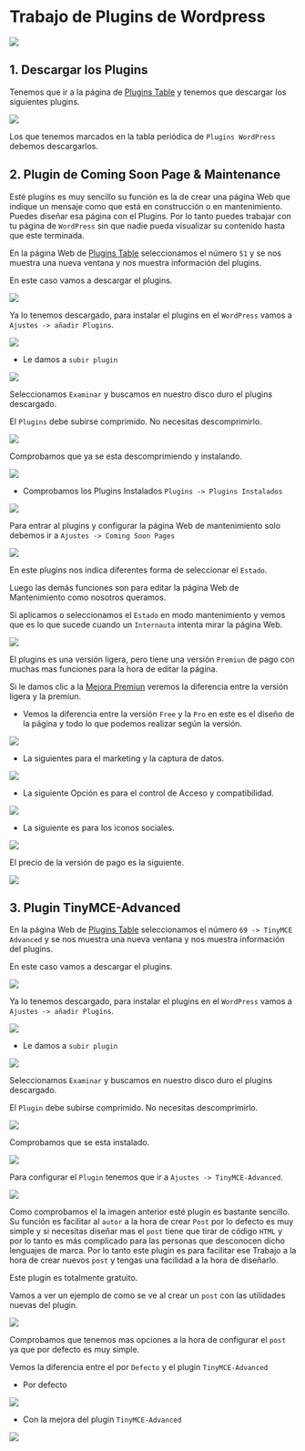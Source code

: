 # Trabajo de Plugins de Wordpress

![](img/000.png)


## 1. Descargar los Plugins

Tenemos que ir a la página de [Plugins Table](http://plugintable.com/) y tenemos que descargar los siguientes plugins.

![](img/007.png)

Los que tenemos marcados en la tabla periódica de `Plugins WordPress` debemos descargarlos.

## 2. Plugin de Coming Soon Page & Maintenance

Esté plugins es muy sencillo su función es la de crear una página Web que indique un mensaje como que está en construcción o en mantenimiento. Puedes diseñar esa página con el Plugins. Por lo tanto puedes trabajar con tu página de `WordPress` sin que nadie pueda visualizar su contenido hasta que este terminada.

En la página Web de [Plugins Table](http://plugintable.com/) seleccionamos el número `51` y se nos muestra una nueva ventana y nos muestra información del plugins.

En este caso vamos a descargar el plugins.

![](img/002.png)

Ya lo tenemos descargado, para instalar el plugins en el `WordPress` vamos a `Ajustes -> añadir Plugins`.

![](img/008.png)

- Le damos a `subir plugin`

![](img/009.png)

Seleccionamos `Examinar` y buscamos en nuestro disco duro el plugins descargado.

El `Plugins` debe subirse comprimido. No necesitas descomprimirlo.

![](img/010.png)

Comprobamos que ya se esta descomprimiendo y instalando.

![](img/011.png)

- Comprobamos los Plugins Instalados `Plugins -> Plugins Instalados `

![](img/016.png)

Para entrar al plugins y configurar la página Web de mantenimiento solo debemos ir a `Ajustes -> Coming Soon Pages`


![](img/017.png)

En este plugins nos indica diferentes forma de seleccionar el `Estado`.

Luego las demás funciones son para editar la página Web de Mantenimiento como nosotros queramos.

Si aplicamos o seleccionamos el `Estado` en modo mantenimiento y vemos que es lo que sucede cuando un `Internauta` intenta mirar la página Web.

![](img/018.png)

El plugins es una versión ligera, pero tiene una versión `Premiun` de pago con muchas mas funciones para la hora de editar la página.

Si le damos clic a la [Mejora Premiun](https://www.seedprod.com/ultimate-coming-soon-page-vs-coming-soon-pro/?utm_source=coming-soon-plugin&utm_medium=banner&utm_campaign=coming-soon-link-in-plugin) veremos la diferencia entre la versión ligera y la premiun.

- Vemos la diferencia entre la versión `Free` y la `Pro` en este es el diseño de la página y todo lo que podemos realizar según la versión.

![](img/023.png)

- La siguientes para el marketing y la captura de datos.

![](img/024.png)

- La siguiente Opción es para el control de Acceso y compatibilidad.

![](img/025.png)

- La siguiente es para los iconos sociales.

![](img/026.png)

El precio de la versión de pago es la siguiente.

![](img/027.png)

## 3. Plugin TinyMCE-Advanced


En la página Web de [Plugins Table](http://plugintable.com/) seleccionamos el número `69 -> TinyMCE Advanced` y se nos muestra una nueva ventana y nos muestra información del plugins.

En este caso vamos a descargar el plugins.

![](img/006.png)

Ya lo tenemos descargado, para instalar el plugins en el `WordPress` vamos a `Ajustes -> añadir Plugins`.

![](img/008.png)

- Le damos a `subir plugin`

![](img/009.png)

Seleccionamos `Examinar` y buscamos en nuestro disco duro el plugins descargado.

El `Plugin` debe subirse comprimido. No necesitas descomprimirlo.

![](img/010.png)

Comprobamos que se esta instalado.

![](img/015.png)

Para configurar el `Plugin` tenemos que ir a `Ajustes -> TinyMCE-Advanced`.

![](img/020.png)

Como comprobamos el la imagen anterior esté plugin es bastante sencillo. Su función es facilitar al `autor` a la hora de crear `Post` por lo defecto es muy simple y si necesitas diseñar mas el `post` tiene que tirar de código `HTML` y por lo tanto es más complicado para las personas que desconocen dicho lenguajes de marca.
Por lo tanto este plugin es para facilitar ese Trabajo a la hora de crear nuevos `post` y tengas una facilidad a la hora de diseñarlo.

Este plugin es totalmente gratuito.

Vamos a ver un ejemplo de como se ve al crear un `post` con las utilidades nuevas del plugin.

![](img/028.png)

Comprobamos que tenemos mas opciones a la hora de configurar el `post` ya que por defecto es muy simple.

Vemos la diferencia entre el por `Defecto` y el plugin `TinyMCE-Advanced`

- Por defecto

![](img/029.png)

- Con la mejora del plugin `TinyMCE-Advanced`

![](img/028.png)

